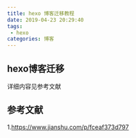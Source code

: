 ```yaml
---
title: hexo 博客迁移教程
date: 2019-04-23 20:29:40
tags:
 - hexo
categories: 博客
---
```


## hexo博客迁移
详细内容见参考文献

## 参考文献
1.https://www.jianshu.com/p/fceaf373d797
